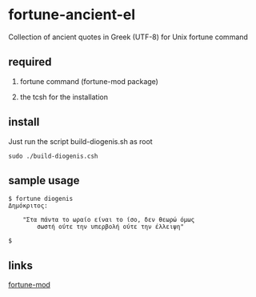 # fortune-ancient-el
Collection of ancient quotes in Greek (UTF-8) for Unix fortune command

## required

1. fortune command (fortune-mod package)

2. the tcsh for the installation

## install
Just run the script build-diogenis.sh as root
```
sudo ./build-diogenis.csh
```

## sample usage
```
$ fortune diogenis
Δημόκριτος:

    "Στα πάντα το ωραίο είναι το ίσο, δεν θεωρώ όμως 
        σωστή ούτε την υπερβολή ούτε την έλλειψη"

$
```

## links
[fortune-mod](https://github.com/shlomif/fortune-mod)
